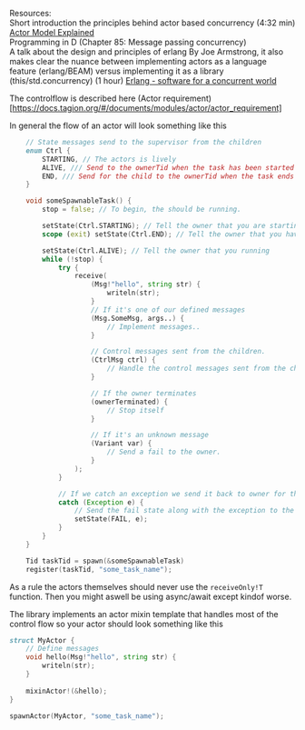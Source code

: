Resources:  
Short introduction the principles behind actor based concurrency (4:32 min) [Actor Model Explained](https://www.youtube.com/watch?v=ELwEdb_pD0k)  
Programming in D (Chapter 85: Message passing concurrency)  
A talk about the design and principles of erlang By Joe Armstrong,
it also makes clear the nuance between implementing actors as a language feature (erlang/BEAM) versus implementing it as a library (this/std.concurrency)
(1 hour) [Erlang - software for a concurrent world](https://www.infoq.com/presentations/erlang-software-for-a-concurrent-world/)  

The controlflow is described here (Actor requirement)[https://docs.tagion.org/#/documents/modules/actor/actor_requirement]  

In general the flow of an actor will look something like this

```d
    // State messages send to the supervisor from the children
    enum Ctrl {
        STARTING, // The actors is lively
        ALIVE, /// Send to the ownerTid when the task has been started
        END, /// Send for the child to the ownerTid when the task ends
    }

    void someSpawnableTask() {
        stop = false; // To begin, the should be running.

        setState(Ctrl.STARTING); // Tell the owner that you are starting.
        scope (exit) setState(Ctrl.END); // Tell the owner that you have finished.

        setState(Ctrl.ALIVE); // Tell the owner that you running
        while (!stop) {
            try {
                receive(
                    (Msg!"hello", string str) {
                        writeln(str);
                    }
                    // If it's one of our defined messages
                    (Msg.SomeMsg, args..) {
                        // Implement messages..
                    }

                    // Control messages sent from the children.
                    (CtrlMsg ctrl) {
                        // Handle the control messages sent from the children
                    }

                    // If the owner terminates
                    (ownerTerminated) {
                        // Stop itself
                    }

                    // If it's an unknown message
                    (Variant var) {
                        // Send a fail to the owner.
                    }
                );
            }

            // If we catch an exception we send it back to owner for them to deal with it.
            catch (Exception e) {
                // Send the fail state along with the exception to the supervisour
                setState(FAIL, e);
            }
        }
    }

    Tid taskTid = spawn(&someSpawnableTask)
    register(taskTid, "some_task_name");
```

As a rule the actors themselves should never use the `receiveOnly!T` function.
Then you might aswell be using async/await except kindof worse.

The library implements an actor mixin template that handles most of the control flow so your actor should look something like this
```d
struct MyActor {
    // Define messages
    void hello(Msg!"hello", string str) {
        writeln(str);
    }
    
    mixinActor!(&hello);
}

spawnActor(MyActor, "some_task_name");
```
